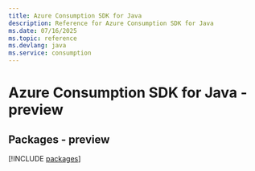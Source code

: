 ```yaml
---
title: Azure Consumption SDK for Java
description: Reference for Azure Consumption SDK for Java
ms.date: 07/16/2025
ms.topic: reference
ms.devlang: java
ms.service: consumption
---
```

# Azure Consumption SDK for Java - preview
## Packages - preview
[!INCLUDE [packages](consumption-index.md)]